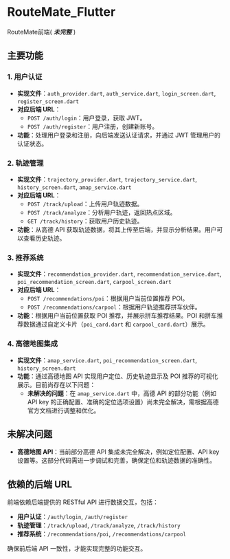 # RouteMate_Flutter
RouteMate前端( ***未完整*** )

## 主要功能

### 1. 用户认证

- **实现文件**：`auth_provider.dart`, `auth_service.dart`, `login_screen.dart`, `register_screen.dart`
- **对应后端 URL**：
  - `POST /auth/login`：用户登录，获取 JWT。
  - `POST /auth/register`：用户注册，创建新账号。
- **功能**：处理用户登录和注册，向后端发送认证请求，并通过 JWT 管理用户的认证状态。

### 2. 轨迹管理

- **实现文件**：`trajectory_provider.dart`, `trajectory_service.dart`, `history_screen.dart`, `amap_service.dart`
- **对应后端 URL**：
  - `POST /track/upload`：上传用户轨迹数据。
  - `POST /track/analyze`：分析用户轨迹，返回热点区域。
  - `GET /track/history`：获取用户历史轨迹。
- **功能**：从高德 API 获取轨迹数据，将其上传至后端，并显示分析结果。用户可以查看历史轨迹。

### 3. 推荐系统

- **实现文件**：`recommendation_provider.dart`, `recommendation_service.dart`, `poi_recommendation_screen.dart`, `carpool_screen.dart`
- **对应后端 URL**：
  - `POST /recommendations/poi`：根据用户当前位置推荐 POI。
  - `POST /recommendations/carpool`：根据用户轨迹推荐拼车伙伴。
- **功能**：根据用户当前位置获取 POI 推荐，并展示拼车推荐结果。POI 和拼车推荐数据通过自定义卡片（`poi_card.dart` 和 `carpool_card.dart`）展示。

### 4. 高德地图集成

- **实现文件**：`amap_service.dart`, `poi_recommendation_screen.dart`, `history_screen.dart`
- **功能**：通过高德地图 API 实现用户定位、历史轨迹显示及 POI 推荐的可视化展示。目前尚存在以下问题：
  - **未解决的问题**：在 `amap_service.dart` 中，高德 API 的部分功能（例如 API key 的正确配置、准确的定位选项设置）尚未完全解决，需根据高德官方文档进行调整和优化。

## 未解决问题

- **高德地图 API**：当前部分高德 API 集成未完全解决，例如定位配置、API key 设置等。这部分代码需进一步调试和完善，确保定位和轨迹数据的准确性。

## 依赖的后端 URL

前端依赖后端提供的 RESTful API 进行数据交互，包括：
- **用户认证**：`/auth/login`, `/auth/register`
- **轨迹管理**：`/track/upload`, `/track/analyze`, `/track/history`
- **推荐系统**：`/recommendations/poi`, `/recommendations/carpool`

确保前后端 API 一致性，才能实现完整的功能交互。
